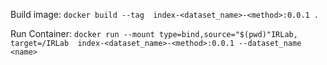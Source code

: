 Build image: 
`docker build --tag  index-<dataset_name>-<method>:0.0.1 .`

Run Container:
`docker run --mount type=bind,source="$(pwd)"IRLab, target=/IRLab  index-<dataset_name>-<method>:0.0.1 --dataset_name <name> `